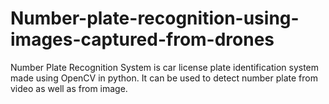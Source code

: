 # Number-plate-recognition-using-images-captured-from-drones
Number Plate Recognition System is car license plate identification system made using OpenCV in python. It can be used to detect number plate from video as well as from image.
